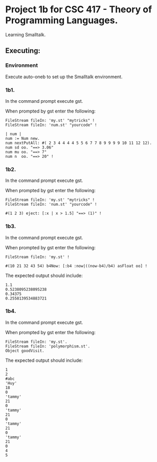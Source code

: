 # Project 1b for CSC 417 - Theory of Programming Languages.

Learning Smalltalk.

## Executing:

### Environment

Execute auto-oneb to set up the Smalltalk environment.

### 1b1.

In the command prompt execute gst.

When prompted by gst enter the following:

```
FileStream fileIn: 'my.st' "mytricks" !
FileStream fileIn: 'num.st' "yourcode" !

| num |
num := Num new.
num nextPutAll: #( 2 3 4 4 4 4 5 5 6 7 7 8 9 9 9 9 10 11 12 12).
num sd oo. "==> 3.06"
num mu oo. "==> 7"
num n  oo. "==> 20" !
```

### 1b2.

In the command prompt execute gst.

When prompted by gst enter the following:

```
FileStream fileIn: 'my.st' "mytricks" !
FileStream fileIn: 'num.st' "yourcode" !

#(1 2 3) eject: [:x | x > 1.5] "==> (1)" !
```

### 1b3.

In the command prompt execute gst.

When prompted by gst enter the following:

```
FileStream fileIn: 'my.st' !

#(10 21 32 43 54) b4Now: [:b4 :now|((now-b4)/b4) asFloat oo] !
```

The expected output should include:

```
1.1
0.5238095238095238
0.34375
0.2558139534883721
```

### 1b4.

In the command prompt execute gst.

When prompted by gst enter the following:

```
FileStream fileIn: 'my.st'.
FileStream fileIn: 'polymorphism.st'.
Object goodVisit.
```

The expected output should include:

```
1
2
#abc
'Huy'
18
0
'tammy'
21
0
'tammy'
21
0
'tammy'
21
0
'tammy'
21
0
4
5
```